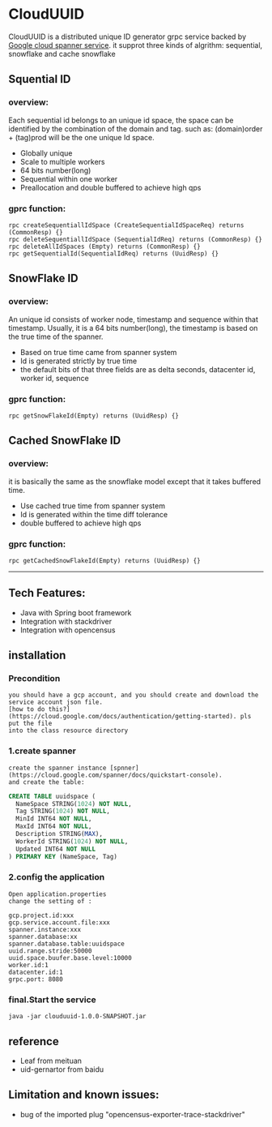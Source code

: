 CloudUUID
=====

CloudUUID is a distributed unique ID generator grpc service backed by [Google cloud spanner service](https://cloud.google.com/spanner). it supprot three kinds of algrithm: sequential, snowflake and cache snowflake

Squential ID
-------------
### overview:
Each sequential id belongs to an unique id space, the space can be identified by the combination of the domain and tag. such as: (domain)order + (tag)prod will be the one unique Id space.
* Globally unique
* Scale to multiple workers
* 64 bits number(long)
* Sequential within one worker
* Preallocation and double buffered to achieve high qps

### gprc function:
	rpc createSequentiallIdSpace (CreateSequentialIdSpaceReq) returns (CommonResp) {}
  	rpc deleteSequentiallIdSpace (SequentialIdReq) returns (CommonResp) {}
  	rpc deleteAllIdSpaces (Empty) returns (CommonResp) {}
  	rpc getSequentialId(SequentialIdReq) returns (UuidResp) {}

SnowFlake ID
-------------
### overview:
An unique id consists of worker node, timestamp and sequence within that timestamp. Usually,
it is a 64 bits number(long), the timestamp is based on the true time of the spanner. 
* Based on true time came from spanner system
* Id is generated strictly by true time
* the default bits of that three fields are as delta seconds, datacenter id, worker id, sequence

### gprc function:
	rpc getSnowFlakeId(Empty) returns (UuidResp) {}

Cached SnowFlake ID
-------------
###  overview:
it is basically the same as the snowflake model except that it takes buffered time.
* Use cached true time from spanner system
* Id is generated within the time diff tolerance
* double buffered to achieve high qps

###  gprc function:
	rpc getCachedSnowFlakeId(Empty) returns (UuidResp) {}


------------

## Tech Features:
* Java with Spring boot framework
* Integration with stackdriver
* Integration with opencensus


## installation
### Precondition
	you should have a gcp account, and you should create and download the service account json file.
	[how to do this?](https://cloud.google.com/docs/authentication/getting-started). pls put the file 
	into the class resource directory
### 1.create spanner
    create the spanner instance [spnner](https://cloud.google.com/spanner/docs/quickstart-console).
    and create the table:
```sql
CREATE TABLE uuidspace (
  NameSpace STRING(1024) NOT NULL,
  Tag STRING(1024) NOT NULL,
  MinId INT64 NOT NULL,
  MaxId INT64 NOT NULL,
  Description STRING(MAX),
  WorkerId STRING(1024) NOT NULL,
  Updated INT64 NOT NULL
) PRIMARY KEY (NameSpace, Tag)
```
### 2.config the application
	Open application.properties
	change the setting of :

	gcp.project.id:xxx
	gcp.service.account.file:xxx
	spanner.instance:xxx
	spanner.database:xx
	spanner.database.table:uuidspace
	uuid.range.stride:50000
	uuid.space.buufer.base.level:10000
	worker.id:1
	datacenter.id:1
	grpc.port: 8080

### final.Start the service
    java -jar clouduuid-1.0.0-SNAPSHOT.jar
	

## reference
*  Leaf from meituan
*  uid-gernartor from baidu

## Limitation and known issues:
* bug of the imported plug "opencensus-exporter-trace-stackdriver"

